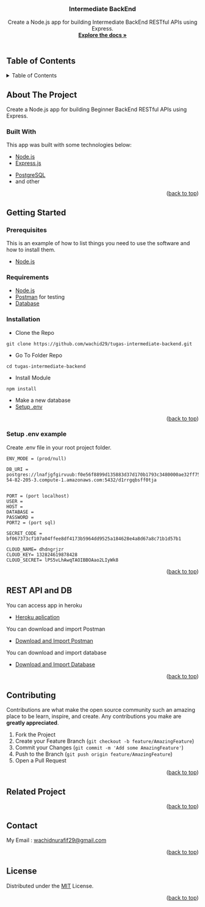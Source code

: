 <div id="top"></div>

<!-- PROJECT LOGO -->
<br />
<div align="center">
  <h3 align="center">Intermediate BackEnd</h3>

  <p align="center">
    Create a Node.js app for building Intermediate BackEnd RESTful APIs using Express.
    <br />
    <a href="#table-of-contents"><strong>Explore the docs »</strong></a>
    <br />
    <br />
<!--     <a href="https://intermediate-backend-pijar.herokuapp.com/">View Web Service</a>
    ·
    <a href="https://github.com/wachid29/tugas-intermediate-backend/issues">Report Bug</a>
    ·
    <a href="https://github.com/wachid29/tugas-intermediate-backend/issues">Request Feature</a> -->
  </p>

</div>

<!-- TABLE OF CONTENTS -->
## Table of Contents
<details>
  <summary>Table of Contents</summary>
  <ol>
    <li>
      <a href="#about-the-project">About The Project</a>
      <ul>
        <li><a href="#built-with">Built With</a></li>
      </ul>
    </li>
    <li>
      <a href="#getting-started">Getting Started</a>
      <ul>
        <li><a href="#prerequisites">Prerequisites</a></li>
        <li><a href="#requirements">Requirements</a></li>
        <li><a href="#installation">Installation</a></li>
        <li><a href="#setup-env-example">Setup .env example</a></li>
      </ul>
    </li>
    <li><a href="#rest-api_and_db">REST API and DB</a></li>
    <li><a href="#contributing">Contributing</a></li>
    <li><a href="#related-project">Related Project</a></li>
    <li><a href="#contributing">Contributing</a></li>
    <li><a href="#contact">Contact</a></li>
    <li><a href="#license">License</a></li>
  </ol>
</details>

<!-- ABOUT THE PROJECT -->
## About The Project
Create a Node.js app for building Beginner BackEnd RESTful APIs using Express.

### Built With
This app was built with some technologies below:
- [Node.js](https://nodejs.org/en/)
- [Express.js](https://expressjs.com/)
<!-- - [JSON Web Tokens](https://jwt.io/) -->
- [PostgreSQL](https://www.postgresql.org/)
- and other

<p align="right">(<a href="#top">back to top</a>)</p>

<!-- GETTING STARTED -->
## Getting Started

### Prerequisites

This is an example of how to list things you need to use the software and how to install them.

* [Node.js](https://nodejs.org/en/download/)

### Requirements
* [Node.js](https://nodejs.org/en/)
* [Postman](https://www.getpostman.com/) for testing
* [Database](https://www.postgresql.org/)

### Installation

- Clone the Repo
```
git clone https://github.com/wachid29/tugas-intermediate-backend.git

```
- Go To Folder Repo
```
cd tugas-intermediate-backend
```
- Install Module
```
npm install
```
- Make a new database
- <a href="#setup-env-example">Setup .env</a>
<!-- - Type ` npm run dev` To Start Development
- Type ` npm run start` To Start Production -->

<p align="right">(<a href="#top">back to top</a>)</p>

### Setup .env example

Create .env file in your root project folder.

```env
ENV_MODE = (prod/null)

DB_URI = postgres://lnafjgfgirvuub:f0e56f8899d135883d37d170b1793c3480000ae32ff751344e8d2372afec88eb@ec2-54-82-205-3.compute-1.amazonaws.com:5432/d1rrgqbsff0tja


PORT = (port localhost)
USER = 
HOST = 
DATABASE = 
PASSWORD = 
PORT2 = (port sql)

SECRET_CODE = bf067373cf107a04ffee8df4173b5964dd9525a184628e4a8d67a8c71b1d57b1

CLOUD_NAME= dhdngrjzr
CLOUD_KEY= 132824619878428
CLOUD_SECRET= lPS5vLhAwqTAOIBBOAao2LIyWk8
```

<p align="right">(<a href="#top">back to top</a>)</p>

## REST API and DB
You can access app in heroku
</br>
- [Heroku aplication](https://intermediate-backend-pijar.herokuapp.com/)

You can download and import Postman 
</br>

- [Download and Import Postman](https://drive.google.com/drive/folders/1u60K0ldMdwC0zIFM4Nc6aTT2_WiFOPFs?usp=sharing)


You can download and import database
</br>
- [Download and Import Database](https://drive.google.com/drive/folders/1zH8Qz1YpkLjaAv0mYK5-Gfqc_zzFgGWF?usp=sharing)

<p align="right">(<a href="#top">back to top</a>)</p>

<!-- CONTRIBUTING -->
## Contributing

Contributions are what make the open source community such an amazing place to be learn, inspire, and create. Any contributions you make are **greatly appreciated**.

1. Fork the Project
2. Create your Feature Branch (`git checkout -b feature/AmazingFeature`)
3. Commit your Changes (`git commit -m 'Add some AmazingFeature'`)
4. Push to the Branch (`git push origin feature/AmazingFeature`)
5. Open a Pull Request

<p align="right">(<a href="#top">back to top</a>)</p>

## Related Project

<p align="right">(<a href="#top">back to top</a>)</p>

## Contact

My Email : wachidnurafif29@gmail.com

<p align="right">(<a href="#top">back to top</a>)</p>

## License
Distributed under the [MIT](/LICENSE) License.

<p align="right">(<a href="#top">back to top</a>)</p>

